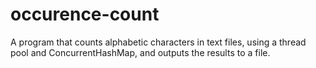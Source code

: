 # occurence-count
A program that counts alphabetic characters in text files, using a thread pool and ConcurrentHashMap, and outputs the results to a file.
